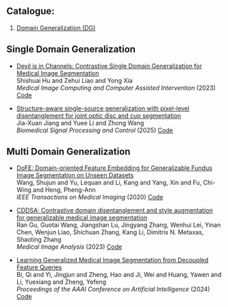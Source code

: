 ## Catalogue:
1. [Domain Generalization (DG)](#Domain-Generalization)

## Single Domain Generalization
- [Devil is in Channels: Contrastive Single Domain Generalization for Medical Image Segmentation](https://link.springer.com/chapter/10.1007/978-3-031-43901-8_2)  
Shishuai Hu and Zehui Liao and Yong Xia  
*Medical Image Computing and Computer Assisted Intervention* (2023)
[Code](https://github.com/ShishuaiHu/CCSDG)

- [Structure-aware single-source generalization with pixel-level disentanglement for joint optic disc and cup segmentation](https://link.springer.com/chapter/10.1007/978-3-031-43901-8_2)  
Jia-Xuan Jiang and Yuee Li and Zhong Wang  
*Biomedical Signal Processing and Control* (2025)
[Code](https://github.com/HopkinsKwong/PCSDG)

## Multi Domain Generalization
- [DoFE: Domain-oriented Feature Embedding for Generalizable Fundus Image Segmentation on Unseen Datasets](https://ieeexplore.ieee.org/document/9163289)  
Wang, Shujun and Yu, Lequan and Li, Kang and Yang, Xin and Fu, Chi-Wing and Heng, Pheng-Ann  
*IEEE Transactions on Medical Imaging* (2020)
[Code](https://github.com/emma-sjwang/Dofe)

- [CDDSA: Contrastive domain disentanglement and style augmentation for generalizable medical image segmentation](https://www.sciencedirect.com/science/article/abs/pii/S1361841523001640)  
Ran Gu, Guotai Wang, Jiangshan Lu, Jingyang Zhang, Wenhui Lei, Yinan Chen, Wenjun Liao, Shichuan Zhang, Kang Li, Dimitris N. Metaxas, Shaoting Zhang  
*Medical Image Analysis* (2023)
[Code](https://github.com/HiLab-git/DAG4MIA/tree/main/code)

- [Learning Generalized Medical Image Segmentation from Decoupled Feature Queries](https://ojs.aaai.org/index.php/AAAI/article/view/27839)  
Bi, Qi and Yi, Jingjun and Zheng, Hao and Ji, Wei and Huang, Yawen and Li, Yuexiang and Zheng, Yefeng  
*Proceedings of the AAAI Conference on Artificial Intelligence* (2024)
[Code](https://github.com/BiQiWHU/DFQ)
